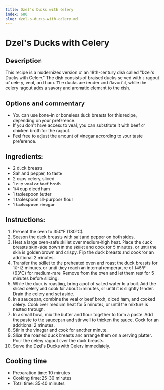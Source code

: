 ```yaml
---
title: Dzel's Ducks with Celery
index: 680
slug: dzel-s-ducks-with-celery.md
---
```


# Dzel's Ducks with Celery

## Description
This recipe is a modernized version of an 18th-century dish called "Dzel's Ducks with Celery." The dish consists of braised ducks served with a ragout of celery, veal, and ham. The ducks are tender and flavorful, while the celery ragout adds a savory and aromatic element to the dish.

## Options and commentary
- You can use bone-in or boneless duck breasts for this recipe, depending on your preference.
- If you don't have access to veal, you can substitute it with beef or chicken broth for the ragout.
- Feel free to adjust the amount of vinegar according to your taste preference.

## Ingredients:
- 2 duck breasts
- Salt and pepper, to taste
- 2 cups celery, sliced
- 1 cup veal or beef broth
- 1/4 cup diced ham
- 1 tablespoon butter
- 1 tablespoon all-purpose flour
- 1 tablespoon vinegar

## Instructions:
1. Preheat the oven to 350°F (180°C).
2. Season the duck breasts with salt and pepper on both sides.
3. Heat a large oven-safe skillet over medium-high heat. Place the duck breasts skin-side down in the skillet and cook for 5 minutes, or until the skin is golden brown and crispy. Flip the duck breasts and cook for an additional 2 minutes.
4. Transfer the skillet to the preheated oven and roast the duck breasts for 10-12 minutes, or until they reach an internal temperature of 145°F (63°C) for medium-rare. Remove from the oven and let them rest for 5 minutes before slicing.
5. While the duck is roasting, bring a pot of salted water to a boil. Add the sliced celery and cook for about 5 minutes, or until it is slightly tender. Drain the celery and set aside.
6. In a saucepan, combine the veal or beef broth, diced ham, and cooked celery. Cook over medium heat for 5 minutes, or until the mixture is heated through.
7. In a small bowl, mix the butter and flour together to form a paste. Add the paste to the saucepan and stir well to thicken the sauce. Cook for an additional 2 minutes.
8. Stir in the vinegar and cook for another minute.
9. Slice the roasted duck breasts and arrange them on a serving platter. Pour the celery ragout over the duck breasts.
10. Serve the Dzel's Ducks with Celery immediately.

## Cooking time
- Preparation time: 10 minutes
- Cooking time: 25-30 minutes
- Total time: 35-40 minutes